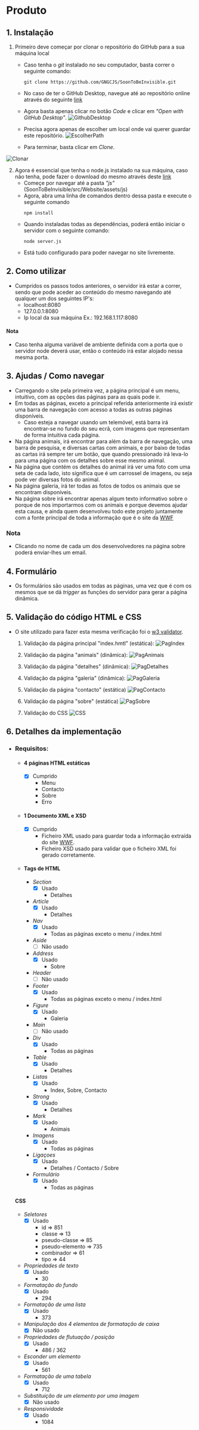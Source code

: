 # Produto

## 1. Instalação
1. Primeiro deve começar por clonar o repositório do GitHub para a sua máquina local
	- Caso tenha o _git_ instalado no seu computador, basta correr o seguinte comando:
		```
		git clone https://github.com/GNGCJS/SoonToBeInvisible.git
		```
	- No caso de ter o GitHub Desktop, navegue até ao repositório online através do seguinte [link](https://github.com/GNGCJS/SoonToBeInvisible)
	- Agora basta apenas clicar no botão _Code_ e clicar em _"Open with GitHub Desktop"_.
![GithubDesktop](https://i.imgur.com/yRoTRVT.png)

	- Precisa agora apenas de escolher um local onde vai querer guardar este repositório.
![EscolherPath](https://i.imgur.com/jUB25eH.png)
	- Para terminar, basta clicar em _Clone_.
 
![Clonar](https://i.imgur.com/oheic1a.png)

2. Agora é essencial que tenha o node.js instalado na sua máquina, caso não tenha, pode fazer o download do mesmo através deste [link](https://nodejs.org/en/)
	- Começe por navegar até a pasta _"js"_ (SoonToBeInvisible/src/Website/assets/js)
	- Agora, abra uma linha de comandos dentro dessa pasta e execute o seguinte comando
		```
		npm install
		```
	- Quando instaladas todas as dependências, poderá então iniciar o servidor com o seguinte comando:
		```
		node server.js
		```
	- Está tudo configurado para poder navegar no site livremente.
   
## 2. Como utilizar
- Cumpridos os passos todos anteriores, o servidor irá estar a correr, sendo que pode aceder ao conteúdo do mesmo navegando até qualquer um dos seguintes IP's:
	- localhost:8080
	- 127.0.0.1:8080
	- Ip local da sua máquina Ex.: 192.168.1.117:8080
#### Nota
- Caso tenha alguma variável de ambiente definida com a porta que o servidor node deverá usar, então o conteúdo irá estar alojado nessa mesma porta.

## 3. Ajudas / Como navegar
- Carregando o site pela primeira vez, a página principal é um menu, intuitivo, com as opções das páginas para as quais pode ir.
- Em todas as páginas, exceto a principal referida anteriormente irá existir uma barra de navegação com acesso a todas as outras páginas disponíveis.
	- Caso esteja a navegar usando um telemóvel, está barra irá encontrar-se no fundo do seu ecrã, com imagens que representam de forma intuitiva cada página.
- Na página animais, irá encontrar para além da barra de navegação, uma barra de pesquisa, e diversas cartas com animais, e por baixo de todas as cartas irá sempre ter um botão, que quando pressionado irá leva-lo para uma página com os detalhes sobre esse mesmo animal.
- Na página que contém os detalhes do animal irá ver uma foto com uma seta de cada lado, isto significa que é um carrossel de imagens, ou seja pode ver diversas fotos do animal.
- Na página galeria, irá ter todas as fotos de todos os animais que se encontram disponíveis.
- Na página sobre irá encontrar apenas algum texto informativo sobre o porque de nos importarmos com os animais e porque devemos ajudar esta causa, e ainda quem desenvolveu todo este projeto juntamente com a fonte principal de toda a informação que é o site da [WWF](https://www.worldwildlife.org/species/directory)
### Nota
- Clicando no nome de cada um dos desenvolvedores na página sobre poderá enviar-lhes um email.

## 4. Formulário
- Os formulários são usados em todas as páginas, uma vez que é com os mesmos que se dá _trigger_ as funções do servidor para gerar a página dinâmica.

## 5. Validação do código HTML e CSS
- O site utilizado para fazer esta mesma verificação foi o [w3 validator](https://validator.w3.org/#validate_by_input).

	1. Validação da página principal "index.hmtl" (estática):
	![PagIndex](https://i.imgur.com/n26MKdf.png)
	
	2. Validação da página "animais" (dinâmica):
	![PagAnimais](https://i.imgur.com/0RVOGjB.png)
	
	3. Validação da página "detalhes" (dinâmica):
	![PagDetalhes](https://i.imgur.com/Fxvrubo.png)
	
	4. Validação da página "galeria" (dinâmica):
	![PagGaleria](https://i.imgur.com/bhZoeoU.png)
	
	5. Validação da página "contacto" (estática)
	![PagContacto](https://i.imgur.com/gupgWTZ.png)
	
	6. Validação da página "sobre" (estática)
	![PagSobre](https://i.imgur.com/W20EeyA.png)
	
	7. Validação do CSS
	![CSS](https://i.imgur.com/gmbEH2P.png)
	
## 6. Detalhes da implementação
- ### Requisitos:
	- #### 4 páginas HTML estáticas
		- [x] Cumprido
			- Menu
			- Contacto
			- Sobre
			- Erro
	- #### 1 Documento XML e XSD
		- [x] Cumprido
			- Ficheiro XML usado para guardar toda a informação extraída do site [WWF](https://www.worldwildlife.org/species/directory).
			- Ficheiro XSD usado para validar que o ficheiro XML foi gerado corretamente.
	- #### Tags de HTML
		- _Section_
			- [x] Usado
				-  Detalhes
		- _Article_
			- [x] Usado
				- Detalhes
		- _Nav_
			- [x] Usado
				- Todas as páginas exceto o menu / index.html
		- _Aside_
			- [ ] Não usado
		- _Address_
			- [x] Usado
				- Sobre
		- _Header_
			- [ ] Não usado
		- _Footer_
			- [x] Usado
				- Todas as páginas exceto o menu / index.html
		- _Figure_
			- [x] Usado
				- Galeria
		- _Main_
			- [ ] Não usado
		- _Div_
			- [x] Usado
				- Todas as páginas
		- _Table_
			- [x] Usado
				- Detalhes
		- _Listas_
			- [x] Usado
				- Index, Sobre, Contacto
		- _Strong_ 
			- [x] Usado
				- Detalhes
		- _Mark_
			- [x] Usado
				- Animais
		- _Imagens_
			- [x] Usado
				- Todas as páginas
		- _Ligaçoes_
			- [x] Usado
				- Detalhes / Contacto / Sobre 
		- _Formulário_
			- [x] Usado
				- Todas as páginas
		
	#### CSS
	- _Seletores_
		- [x] Usado
			- id => 851
			- classe => 13
			- pseudo-classe => 85
			- pseudo-elemento => 735
			- combinador => 61
			- tipo => 44
	- _Propriedades de texto_
		- [x] Usado
			- 30
	- _Formatação do fundo_
		- [x] Usado
			- 294
	- _Formatação de uma lista_
		- [x] Usado
			- 373
	- _Manipulação dos 4 elementos de formatação de caixa_
		- [x] Não usado
	- _Propriedades de flutuação / posição_
		- [x] Usado
			- 486 / 362
	- _Esconder um elemento_
		- [x] Usado
			- 561
	- _Formatação de uma tabela_
		- [x] Usado
			- 712
	- _Substituição de um elemento por uma imagem_
		- [x] Não usado
	- _Responsividade_
		- [x] Usado
			- 1084